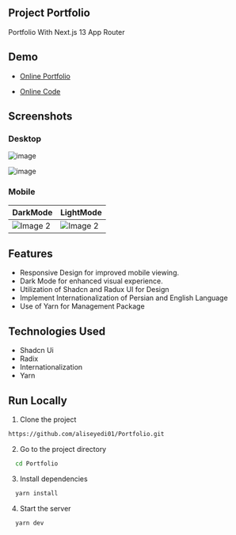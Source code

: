 ## Project Portfolio

Portfolio With Next.js 13 App Router 


## Demo

- [Online Portfolio](https://portfolio-aliseyedi01.vercel.app/en)

- [Online Code](https://github1s.com/aliseyedi01/Portfolio)


## Screenshots

### Desktop


![image](https://github.com/aliseyedi01/Portfolio/assets/118107025/cc565ba3-3d00-4929-8e35-c123ba2002a8)



![image](https://github.com/aliseyedi01/Portfolio/assets/118107025/d6bdb7b5-a3e9-4fc4-9a34-534194df76c7)



### Mobile

| DarkMode | LightMode |
| ---- | ---- |
| <img src="https://github.com/aliseyedi01/Portfolio/assets/118107025/51bc4f7d-1ef9-4ac1-a222-2d5dd8a6de0c" alt="Image 2" > | <img src="https://github.com/aliseyedi01/Portfolio/assets/118107025/726e2e2f-f6ae-437c-9b95-918170dc87de" alt="Image 2" > |


## Features


- Responsive Design for improved mobile viewing.
- Dark Mode for enhanced visual experience.
- Utilization of Shadcn and Radux UI for Design 
- Implement Internationalization of Persian and English Language
- Use of Yarn for Management Package



## Technologies Used


- Shadcn Ui
- Radix
- Internationalization
- Yarn




## Run Locally

1. Clone the project

```bash
https://github.com/aliseyedi01/Portfolio.git
```

2. Go to the project directory

```bash
  cd Portfolio
```

3. Install dependencies

```bash
  yarn install
```

4. Start the server

```bash
  yarn dev
```



